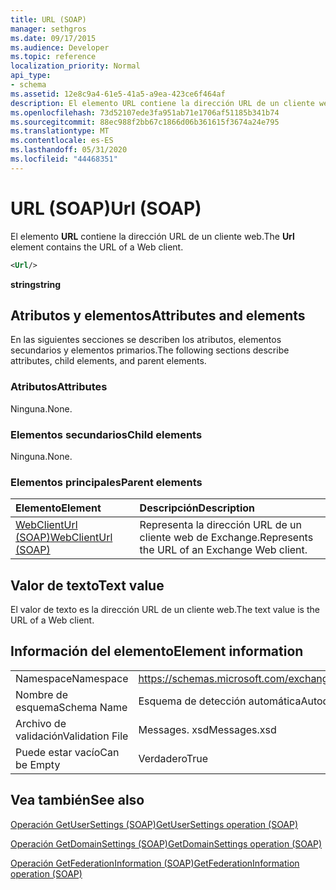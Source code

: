 ```yaml
---
title: URL (SOAP)
manager: sethgros
ms.date: 09/17/2015
ms.audience: Developer
ms.topic: reference
localization_priority: Normal
api_type:
- schema
ms.assetid: 12e8c9a4-61e5-41a5-a9ea-423ce6f464af
description: El elemento URL contiene la dirección URL de un cliente web.
ms.openlocfilehash: 73d52107ede3fa951ab71e1706af51185b341b74
ms.sourcegitcommit: 88ec988f2bb67c1866d06b361615f3674a24e795
ms.translationtype: MT
ms.contentlocale: es-ES
ms.lasthandoff: 05/31/2020
ms.locfileid: "44468351"
---
```

# <a name="url-soap"></a><span data-ttu-id="89c66-103">URL (SOAP)</span><span class="sxs-lookup"><span data-stu-id="89c66-103">Url (SOAP)</span></span>

<span data-ttu-id="89c66-104">El elemento **URL** contiene la dirección URL de un cliente web.</span><span class="sxs-lookup"><span data-stu-id="89c66-104">The **Url** element contains the URL of a Web client.</span></span> 
  
```XML
<Url/>
```

 <span data-ttu-id="89c66-105">**string**</span><span class="sxs-lookup"><span data-stu-id="89c66-105">**string**</span></span>
## <a name="attributes-and-elements"></a><span data-ttu-id="89c66-106">Atributos y elementos</span><span class="sxs-lookup"><span data-stu-id="89c66-106">Attributes and elements</span></span>

<span data-ttu-id="89c66-107">En las siguientes secciones se describen los atributos, elementos secundarios y elementos primarios.</span><span class="sxs-lookup"><span data-stu-id="89c66-107">The following sections describe attributes, child elements, and parent elements.</span></span>
  
### <a name="attributes"></a><span data-ttu-id="89c66-108">Atributos</span><span class="sxs-lookup"><span data-stu-id="89c66-108">Attributes</span></span>

<span data-ttu-id="89c66-109">Ninguna.</span><span class="sxs-lookup"><span data-stu-id="89c66-109">None.</span></span>
  
### <a name="child-elements"></a><span data-ttu-id="89c66-110">Elementos secundarios</span><span class="sxs-lookup"><span data-stu-id="89c66-110">Child elements</span></span>

<span data-ttu-id="89c66-111">Ninguna.</span><span class="sxs-lookup"><span data-stu-id="89c66-111">None.</span></span>
  
### <a name="parent-elements"></a><span data-ttu-id="89c66-112">Elementos principales</span><span class="sxs-lookup"><span data-stu-id="89c66-112">Parent elements</span></span>

|<span data-ttu-id="89c66-113">**Elemento**</span><span class="sxs-lookup"><span data-stu-id="89c66-113">**Element**</span></span>|<span data-ttu-id="89c66-114">**Descripción**</span><span class="sxs-lookup"><span data-stu-id="89c66-114">**Description**</span></span>|
|:-----|:-----|
|[<span data-ttu-id="89c66-115">WebClientUrl (SOAP)</span><span class="sxs-lookup"><span data-stu-id="89c66-115">WebClientUrl (SOAP)</span></span>](webclienturl-soap.md) <br/> |<span data-ttu-id="89c66-116">Representa la dirección URL de un cliente web de Exchange.</span><span class="sxs-lookup"><span data-stu-id="89c66-116">Represents the URL of an Exchange Web client.</span></span>  <br/> |
   
## <a name="text-value"></a><span data-ttu-id="89c66-117">Valor de texto</span><span class="sxs-lookup"><span data-stu-id="89c66-117">Text value</span></span>

<span data-ttu-id="89c66-118">El valor de texto es la dirección URL de un cliente web.</span><span class="sxs-lookup"><span data-stu-id="89c66-118">The text value is the URL of a Web client.</span></span>
  
## <a name="element-information"></a><span data-ttu-id="89c66-119">Información del elemento</span><span class="sxs-lookup"><span data-stu-id="89c66-119">Element information</span></span>

|||
|:-----|:-----|
|<span data-ttu-id="89c66-120">Namespace</span><span class="sxs-lookup"><span data-stu-id="89c66-120">Namespace</span></span>  <br/> |https://schemas.microsoft.com/exchange/2010/Autodiscover  <br/> |
|<span data-ttu-id="89c66-121">Nombre de esquema</span><span class="sxs-lookup"><span data-stu-id="89c66-121">Schema Name</span></span>  <br/> |<span data-ttu-id="89c66-122">Esquema de detección automática</span><span class="sxs-lookup"><span data-stu-id="89c66-122">Autodiscover schema</span></span>  <br/> |
|<span data-ttu-id="89c66-123">Archivo de validación</span><span class="sxs-lookup"><span data-stu-id="89c66-123">Validation File</span></span>  <br/> |<span data-ttu-id="89c66-124">Messages. xsd</span><span class="sxs-lookup"><span data-stu-id="89c66-124">Messages.xsd</span></span>  <br/> |
|<span data-ttu-id="89c66-125">Puede estar vacío</span><span class="sxs-lookup"><span data-stu-id="89c66-125">Can be Empty</span></span>  <br/> |<span data-ttu-id="89c66-126">Verdadero</span><span class="sxs-lookup"><span data-stu-id="89c66-126">True</span></span>  <br/> |
   
## <a name="see-also"></a><span data-ttu-id="89c66-127">Vea también</span><span class="sxs-lookup"><span data-stu-id="89c66-127">See also</span></span>



[<span data-ttu-id="89c66-128">Operación GetUserSettings (SOAP)</span><span class="sxs-lookup"><span data-stu-id="89c66-128">GetUserSettings operation (SOAP)</span></span>](getusersettings-operation-soap.md)
  
[<span data-ttu-id="89c66-129">Operación GetDomainSettings (SOAP)</span><span class="sxs-lookup"><span data-stu-id="89c66-129">GetDomainSettings operation (SOAP)</span></span>](getdomainsettings-operation-soap.md)
  
[<span data-ttu-id="89c66-130">Operación GetFederationInformation (SOAP)</span><span class="sxs-lookup"><span data-stu-id="89c66-130">GetFederationInformation operation (SOAP)</span></span>](getfederationinformation-operation-soap.md)

